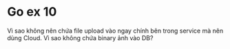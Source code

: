 # Go ex 10
Vì sao không nên chứa file upload vào ngay chính bên trong service mà nên dùng Cloud. Vì sao không chứa binary ảnh vào DB?
